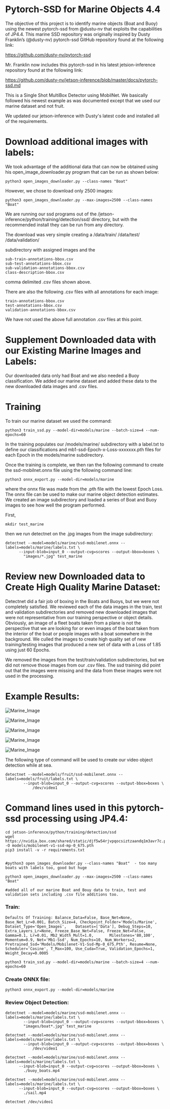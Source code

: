 # Pytorch-SSD for Marine Objects 4.4
The objective of this project is to identify marine objects (Boat and Buoy) using the newest pytorch-ssd from @dustu-nv that exploits the capabilities of JP4.4. This marine SSD repository was originally inspired by Dusty Franklin’s (@dusty-nv) pytorch-ssd GitHub repository found at the following link:

https://github.com/dusty-nv/pytorch-ssd

Mr. Franklin now includes this pytorch-ssd in his latest jetsion-inference repository found at the following link:

https://github.com/dusty-nv/jetson-inference/blob/master/docs/pytorch-ssd.md

This is a Single Shot MultiBox Detector using MobilNet. We basically followed his newest example as was documented except that we used our marine dataset and not fruit.  

We updated our jetson-inference with Dusty's latest code and installed all of the requirements. 

# Download additional images with labels:
We took advantage of the additional data that can now be obtained using his open_image_downloader.py program that can be run as shown below:

	python3 open_images_downloader.py --class-names "Boat"

However, we chose to download only 2500 images: 

	python3 open_images_downloader.py --max-images=2500 --class-names "Boat"

We are running our ssd programs out of the /jetson-inference/python/training/detection/ssd/ directory, but with the recommended install they can be run from any directory. 


The download was very simple creating a /data/train/
					/data/test/
					/data/validation/

subdirectory with assigned images and the 

    sub-train-annotations-bbox.csv
    sub-test-annotations-bbox.csv
    sub-validation-annotations-bbox.csv
    class-description-bbox.csv

comma delimited .csv files shown above. 

There are also the following .csv files with all annotations for each image:

    train-annotations-bbox.csv
    test-annotations-bbox.csv
    validation-annotations-bbox.csv

We have not used the above full annotation .csv files at this point. 

# Supplement Downloaded data with our Existing Marine Images and Labels:
Our downloaded data only had Boat and we also needed a Buoy classification. We added our marine dataset and added these data to the new downloaded data images and .csv files.

# Training
To train our marine dataset we used the command:

	python3 train_ssd.py --model-dir=models/marine --batch-size=4 --num-epochs=60

In the training populates our /models/marine/ subdirectory with a label.txt to define our classifications and mb1-ssd-Epoch-x-Loss-xxxxxxx.pth files for each Epoch in the models/marine subdirectory.  

Once the training is complete, we then ran the following command to create the ssd-mobilnet.onnx file using the following command line:

	python3 onnx_export.py --model-dir=models/marine

where the onnx file was made from the .pth file with the lowest Epoch Loss. The onnx file can be used to make our marine object detection estimates. We created an image subdirectory and loaded a series of Boat and Buoy images to see how well the program performed. 

First, 

	mkdir test_marine

then we run detectnet on the .jpg images from the image subdirectory:

	detectnet --model=models/marine/ssd-mobilenet.onnx --labels=models/marine/labels.txt \
          --input-blob=input_0 --output-cvg=scores --output-bbox=boxes \
            "images/*.jpg" test_marine

# Review new Downloaded data to Create High Quality Marine Dataset:
Detectnet did a fair job of boxing in the Boats and Buoys, but we were not completely satisfied. We reviewed each of the data images in the train, test and validation subdirectories and removed new downloaded images that were not representative from our training perspective or object details. Obviously, an image of a fleet boats taken from a plane is not the perspective that we are looking for or even images of the boat taken from the interior of the boat or people images with a boat somewhere in the background. We culled the images to create high quality set of new training/testing images that produced a new set of data with a Loss of 1.85 using just 60 Epochs.

We removed the images from the test/train/validation subdirectories, but we did not remove those images from our .csv files. The ssd training did point out that the images were missing and the data from these images were not used in the processing. 

# Example Results:

![Marine_Image](0.jpg)

![Marine_Image](9.jpg)

![Marine_Image](11.jpg)

![Marine_Image](22.jpg)

![Marine_Image](27.jpg)


The following type of command will be used to create our video object detection while at sea. 


	detectnet --model=models/fruit/ssd-mobilenet.onnx --labels=models/fruit/labels.txt \
          	--input-blob=input_0 --output-cvg=scores --output-bbox=boxes \
            	/dev/video1


# Command lines used in this pytorch-ssd processing using JP4.4:
	cd jetson-inference/python/training/detection/ssd
	wget https://nvidia.box.com/shared/static/djf5w54rjvpqocsiztzaandq1m3avr7c.pth -O models/mobilenet-v1-ssd-mp-0_675.pth
	pip3 install -v -r requirements.txt


	#python3 open_images_downloader.py --class-names "Boat"  - too many boats with labels too, good but huge

	python3 open_images_downloader.py --max-images=2500 --class-names "Boat"

	#added all of our marine Boat and Bouy data to train, test and validation sets including .csv file additions too.


### Train:
	Defaults Of Training: Balance_Data=False, Base_Net=None, Base_Net_Lr=0.001, Batch_Size=4, Checkpoint_Folder='Models/Marine', Dataset_Type='Open_Images', 	Datasets=['Data'], Debug_Steps=10, Extra_Layers_Lr=None, Freeze_Base_Net=False, Freeze_Net=False, Gamma=0.1, Lr=0.01, Mb2_Width_Mult=1.0, 		Milestones='80,100', Momentum=0.9, Net='Mb1-Ssd', Num_Epochs=10, Num_Workers=2, Pretrained_Ssd='Models/Mobilenet-V1-Ssd-Mp-0_675.Pth', Resume=None, 	Scheduler='Cosine', T_Max=100, Use_Cuda=True, Validation_Epochs=1, Weight_Decay=0.0005

	python3 train_ssd.py --model-dir=models/marine --batch-size=4 --num-epochs=60

### Create ONNX file:
	python3 onnx_export.py --model-dir=models/marine

### Review Object Detection:
	detectnet --model=models/marine/ssd-mobilenet.onnx --labels=models/marine/labels.txt \
          	--input-blob=input_0 --output-cvg=scores --output-bbox=boxes \
		    "images/boat*.jpg" test_marine

	detectnet --model=models/marine/ssd-mobilenet.onnx --labels=models/marine/labels.txt \
          	--input-blob=input_0 --output-cvg=scores --output-bbox=boxes \
            	/dev/video1

	detectnet --model=models/marine/ssd-mobilenet.onnx --labels=models/marine/labels.txt \
          --input-blob=input_0 --output-cvg=scores --output-bbox=boxes \
            ./buoy_boats.mp4

	detectnet --model=models/marine/ssd-mobilenet.onnx --labels=models/marine/labels.txt \
          --input-blob=input_0 --output-cvg=scores --output-bbox=boxes \
            ./sail.mp4

	detectnet /dev/video1




